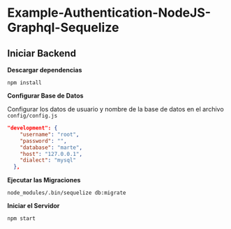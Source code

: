 # Example-Authentication-NodeJS-Graphql-Sequelize

## Iniciar Backend

**Descargar dependencias**

```
npm install
```

**Configurar Base de Datos**

Configurar los datos de usuario y nombre de la base de datos en el archivo `config/config.js`

```json
"development": {
    "username": "root",
    "password": "",
    "database": "marte",
    "host": "127.0.0.1",
    "dialect": "mysql"
  },
```

**Ejecutar las Migraciones**

```
node_modules/.bin/sequelize db:migrate
```

**Iniciar el Servidor**

```
npm start
```